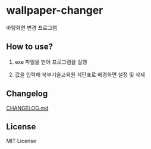 # wallpaper-changer

바탕화면 변경 프로그램

## How to use?

1. exe 파일을 받아 프로그램을 실행

2. 값을 입력해 북부기술교육원 식단표로 배경화면 설정 및 삭제

## Changelog

[CHANGELOG.md](https://github.com/jisulee723/wallpaper-changer/blob/master/CHANGELOG.md)

## License

MIT License